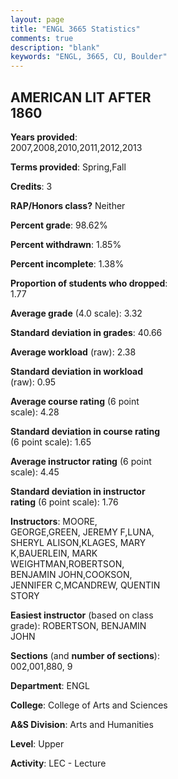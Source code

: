 ```yaml
---
layout: page
title: "ENGL 3665 Statistics"
comments: true
description: "blank"
keywords: "ENGL, 3665, CU, Boulder"
--- 
```

<head>
<script src="https://ajax.googleapis.com/ajax/libs/jquery/2.1.3/jquery.min.js"></script>
<script src="https://dl.dropboxusercontent.com/s/pc42nxpaw1ea4o9/highcharts.js?dl=0"></script>
<!-- <script src="../assets/js/highcharts.js"></script> -->
<style type="text/css">@font-face {
	font-family: "Bebas Neue";
	src: url(https://www.filehosting.org/file/details/544349/BebasNeue%20Regular.otf) format("opentype");
	}
	h1.Bebas { 
		font-family: "Bebas Neue", Verdana, Tahoma;
	}
</style>
</head>
<body>
	<div id="container" style="float: right; width: 45%; height: 88%; margin-left: 2.5%; margin-right: 2.5%;"></div>
	<script language="JavaScript">
		$(document).ready(function() {
		var chart = {type: 'column'};
		var title = {text: 'Grade Distribution'};
		var xAxis = {categories: ['A','B','C','D','F'],crosshair: true};
		var yAxis = {min: 0,title: {text: 'Percentage'}};
		var tooltip = {headerFormat: '<center><b><span style="font-size:20px">{point.key}</span></b></center>',
		               pointFormat: '<td style="padding:0"><b>{point.y:.1f}%</b></td>',
		               footerFormat: '</table>',shared: true,useHTML: true};
		var plotOptions = {column: {pointPadding: 0.0,borderWidth: 0}};  
		var credits = {enabled: false};var series= [{name: 'Percent',data: [51.82,35.77,9.85,0.36,2.19,]}];
		var json = {};
		json.chart = chart;
		json.title = title;
		json.tooltip = tooltip;
		json.xAxis = xAxis;
		json.yAxis = yAxis;  
		json.series = series;
		json.plotOptions = plotOptions;  
		json.credits = credits;
		$('#container').highcharts(json);
	});
	</script>
</body>
			   
## AMERICAN LIT AFTER 1860

**Years provided**: 2007,2008,2010,2011,2012,2013

**Terms provided**: Spring,Fall

**Credits**: 3

**RAP/Honors class?** Neither

**Percent grade**: 98.62%

**Percent withdrawn**: 1.85%

**Percent incomplete**: 1.38%

**Proportion of students who dropped**: 1.77

**Average grade** (4.0 scale): 3.32

**Standard deviation in grades**: 40.66

**Average workload** (raw): 2.38

**Standard deviation in workload** (raw): 0.95

**Average course rating** (6 point scale): 4.28

**Standard deviation in course rating** (6 point scale): 1.65

**Average instructor rating** (6 point scale): 4.45

**Standard deviation in instructor rating** (6 point scale): 1.76

**Instructors**: MOORE, GEORGE,GREEN, JEREMY F,LUNA, SHERYL ALISON,KLAGES, MARY K,BAUERLEIN, MARK WEIGHTMAN,ROBERTSON, BENJAMIN JOHN,COOKSON, JENNIFER C,MCANDREW, QUENTIN STORY

**Easiest instructor** (based on class grade): ROBERTSON, BENJAMIN JOHN

**Sections** (and **number of sections**): 002,001,880, 9

**Department**: ENGL

**College**: College of Arts and Sciences

**A&S Division**: Arts and Humanities

**Level**: Upper

**Activity**: LEC - Lecture